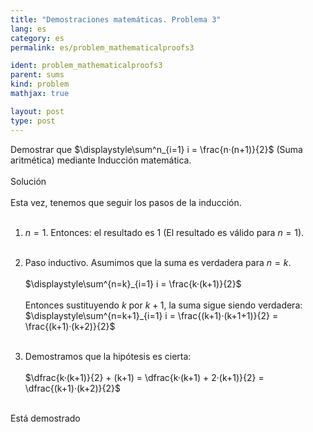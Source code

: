 ```yaml
---
title: "Demostraciones matemáticas. Problema 3"
lang: es
category: es
permalink: es/problem_mathematicalproofs3

ident: problem_mathematicalproofs3
parent: sums
kind: problem
mathjax: true

layout: post
type: post
---
```


<div>
Demostrar que $\displaystyle\sum^n_{i=1} i = \frac{n·(n+1)}{2}$ (Suma aritmética) mediante Inducción matemática. <br><br>

<div class="bcblue boxdissap">
Solución
</div><br>

<div class="dissap">
Esta vez, tenemos que seguir los pasos de la inducción. <br><br>

1. $n=1$. Entonces: el resultado es 1 (El resultado es válido para $n=1$).<br><br>
2. Paso inductivo. Asumimos que la suma es verdadera para $n=k$. <br><br>
 $\displaystyle\sum^{n=k}_{i=1} i = \frac{k·(k+1)}{2}$<br><br>
Entonces sustituyendo $k$ por $k+1$, la suma sigue siendo verdadera: $\displaystyle\sum^{n=k+1}_{i=1} i = \frac{(k+1)·(k+1+1)}{2} = \frac{(k+1)·(k+2)}{2}$<br><br>

3. Demostramos que la hipótesis es cierta: <br><br>
$\dfrac{k·(k+1)}{2} + (k+1) = \dfrac{k·(k+1) + 2·(k+1)}{2} = \dfrac{(k+1)·(k+2)}{2}$<br><br>

Está demostrado


</div>
